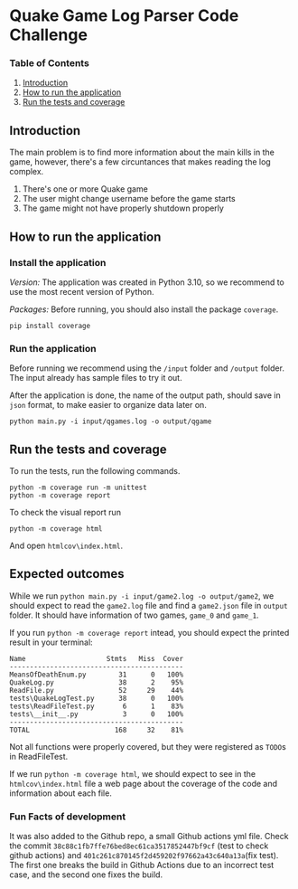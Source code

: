 # Quake Game Log  Parser Code Challenge

### Table of Contents

1. [Introduction](#introduction)
2. [How to run the application](#how-to-run-the-application)
3. [Run the tests and coverage](#run-the-tests-and-coverage)

## Introduction

The main problem is to find more information about the main kills in the game, however, there's a few circuntances that makes reading the log complex.

1. There's one or more Quake game
2. The user might change username before the game starts
3. The game might not have properly shutdown properly

## How to run the application

### Install the application

*Version:* The application was created in Python 3.10, so we recommend to use the most recent version of Python.

*Packages:* Before running, you should also install the package `coverage`.

```
pip install coverage
```

### Run the application

Before running we recommend using the `/input` folder and `/output` folder. The input already has sample files to try it out.

After the application is done, the name of the output path, should save in `json` format, to make easier to organize data later on.

```
python main.py -i input/qgames.log -o output/qgame
```

## Run the tests and coverage

To run the tests, run the following commands.

```
python -m coverage run -m unittest
python -m coverage report
```

To check the visual report run

```python -m coverage html```

And open `htmlcov\index.html`.

## Expected outcomes

While we run `python main.py -i input/game2.log -o output/game2`, we should expect to read the `game2.log` file and find a `game2.json` file in `output` folder. It should have information of two games, `game_0` and `game_1`.

If you run `python -m coverage report` intead, you should expect the printed result in your terminal:

```
Name                    Stmts   Miss  Cover
-------------------------------------------
MeansOfDeathEnum.py        31      0   100%
QuakeLog.py                38      2    95%
ReadFile.py                52     29    44%
tests\QuakeLogTest.py      38      0   100%
tests\ReadFileTest.py       6      1    83%
tests\__init__.py           3      0   100%
-------------------------------------------
TOTAL                     168     32    81%
```

Not all functions were properly covered, but they were registered as `TODO`s in ReadFileTest.

If we run `python -m coverage html`, we should expect to see in the `htmlcov\index.html` file a web page about the coverage of the code and information about each file. 

### Fun Facts of development

It was also added to the Github repo, a small Github actions yml file. Check the commit `38c88c1fb7ffe76bed8ec61ca3517852447bf9cf` (test to check github actions) and `401c261c870145f2d459202f97662a43c640a13a`(fix test). The first one breaks the build in Github Actions due to an incorrect test case, and the second one fixes the build.